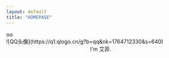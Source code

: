 ```yaml
---
layout: default
title: "HOMEPAGE"
---
```


<div class="menu">oo</div>
<div class="">
 ![QQ头像](https://q1.qlogo.cn/g?b=qq&nk=1764712330&s=640)
<center>I'm 艾菲.</center>
<div class="contact"></div>
</div>
